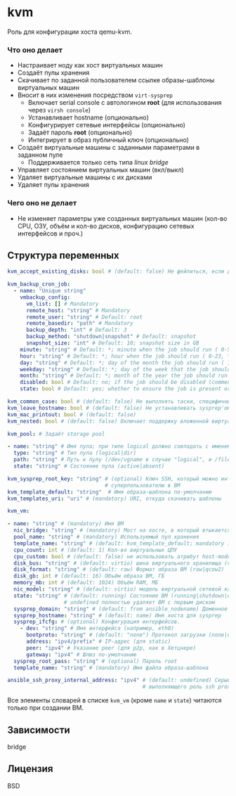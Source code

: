 # kvm

Роль для конфигурации хоста qemu-kvm.

### Что оно делает

* Настраивает ноду как хост виртуальных машин
* Создаёт пулы хранения
* Скачивает по заданной пользователем ссылке образы-шаблоны виртуальных машин
* Вносит в них изменения посредством `virt-sysprep`
  * Включает serial console с автологином **root** (для использования через `virsh console`)
  * Устанавливает hostname (опционально)
  * Конфигурирует сетевые интерфейсы (опционально)
  * Задаёт пароль **root** (опционально)
  * Интегрирует в образ публичный ключ (опционально)
* Создаёт виртуальные машины с заданными параметрами в заданном пуле
  * Поддерживается только сеть типа *linux bridge*
* Управляет состоянием виртуальных машин (вкл/выкл)
* Удаляет виртуальные машины с их дисками
* Удаляет пулы хранения

### Чего оно не делает

* Не изменяет параметры уже созданных виртуальных машин (кол-во CPU, ОЗУ, объём и кол-во дисков, конфигурацию сетевых интерфейсов и проч.)

## Структура переменных
```yaml
kvm_accept_existing_disks: bool # (default: false) Не фейлиться, если диск для ВМ уже существует

kvm_backup_cron_job:
  - name: "Unique string"
    vmbackup_config:
      vm_list: [] # Mandatory
      remote_host: "string" # Mandatory
      remote_user: "string" # Default: root
      remote_basedir: "path" # Mandatory
      backup_depth: "int" # Default: 3
      backup_method: "shutdown|snapshot" # Default: snapshot
      snapshot_size: "int" # Default: 10; snapshot size in GB
    minute: "string" # Default: *; minute when the job should run ( 0-59, *, */2, etc )
    hour: "string" # Default: *; hour when the job should run ( 0-23, *, */2, etc )
    day: "string" # Default: *; day of the month the job should run ( 1-31, *, */2, etc )
    weekday: "string" # Default: *; day of the week that the job should run ( 0-6 for Sunday-Saturday, *, etc )
    month: "string" # Default: *; month of the year the job should run ( 1-12, *, */2, etc )
    disabled: bool # Default: no; if the job should be disabled (commented out) in the crontab
    state: bool # Default: yes; whether to ensure the job is present or absent

kvm_common_case: bool # (default: false) Не выполнять таски, специфичные для Southbridge
kvm_leave_hostname: bool # (default: false) Не устанавливать sysprep'ом hostname
kvm_mac_printout: bool # (default: false)
kvm_nested: bool # (default: false) Включает поддержку вложенной виртуализации

kvm_pool: # Задаёт storage pool

- name: "string" # Имя пула; при типе logical должно совпадать с именем VG
  type: "string" # Тип пула (logical|dir)
  path: "string" # Путь к пулу (/dev/vgname в случае "logical", и /file/system/path в случае "dir")
  state: "string" # Состояние пула (active|absent)

kvm_sysprep_root_key: "string" # (optional) Ключ SSH, который можно интегрировать
                               # суперпользователю в ВМ
kvm_template_default: "string"  # Имя образа-шаблона по-умолчанию
kvm_templates_uri: "uri" # (mandatory) URI, откуда скачивать шаблоны

kvm_vm:

- name: "string" # (mandatory) Имя ВМ
  nic_bridge: "string" # (mandatory) Мост на хосте, в который втыкается ВМ
  pool_name: "string" # (mandatory) Используемый пул хранения
  template_name: "string" # (default: kvm_template_default; mandatory if not set) Имя образа-шаблона
  cpu_count: int # (default: 1) Кол-во виртуальных ЦПУ
  cpu_custom: bool # (default: false) не использовать атрибут host-model для описания гостевого ЦПУ
  disk_bus: "string" # (default: virtio) шина виртуального хранилища (virtio|ide|scsi|sata|usb)
  disk_format: "string" # (default: raw) Формат образа ВМ (raw|qcow2)
  disk_gb: int # (default: 16) Объём образа ВМ, ГБ
  memory_mb: int # (default: 1024) Объём RAM, МБ
  nic_model: "string" # (default: virtio) модель виртуальной сетевой карты (virtio|e1000|rtl8139)
  state: "string" # (default: running) Состояние ВМ (running|shutdown|destroyed|paused|undefined);
                  # undefined полностью удаляет ВМ с первым диском
  sysprep_domain: "string" # (default: from ansible_nodename) Доменное имя для sysprep
  sysprep_hostname: "string" # (default: name) Имя хоста для sysprep
  sysprep_ifcfg: # (optional) Конфигурация интерфейсов.
    - dev: "string" # Имя интерфейса (например, eth0)
      bootproto: "string" # (default: "none") Протокол загрузки (none|dhcp)
      address: "ipv4/prefix" # IP-адрес (для static)
      peer: "ipv4" # Указание peer (для p2p, как в Хетцнере)
      gateway: "ipv4" # Шлюз по-умолчанию
  sysprep_root_pass: "string" # (optional) Пароль root
  template_name: "string" # (mandatory) Имя файла образа-шаблона

ansible_ssh_proxy_internal_address: "ipv4" # (default: undefined) Серый адрес сервера,
                                           # выполняющего роль ssh proxy (ProxyCommand)
```
Все элементы словарей в списке `kvm_vm` (кроме `name` и `state`) читаются только при создании ВМ.

## Зависимости
bridge

## Лицензия
BSD

